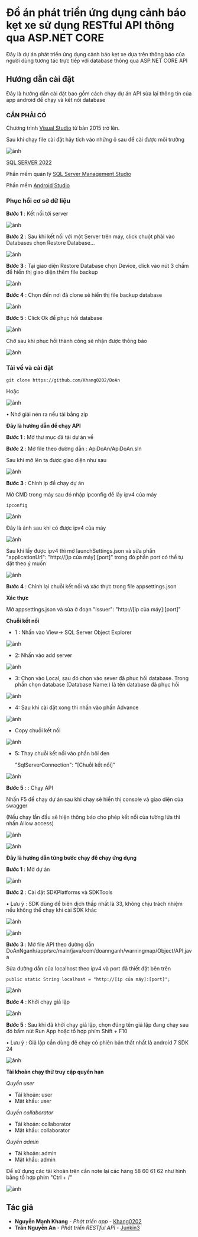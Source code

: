 # Đồ án phát triển ứng dụng cảnh báo kẹt xe sử dụng RESTful API thông qua ASP.NET CORE

Đây là dự án phát triển ứng dụng cảnh báo kẹt xe dựa trên thông báo của người dùng tương tác trực tiếp với database thông qua ASP.NET CORE API

## Hướng dẫn cài đặt

Đây là hướng dẫn cài đặt bao gồm cách chạy dự án API sửa lại thông tin của app android để chạy và kết nối database

### CẦN PHẢI CÓ

Chương trình [Visual Studio](https://visualstudio.microsoft.com/vs/) từ bản 2015 trở lên.

Sau khi chạy file cài đặt hãy tích vào những ô sau để cài được môi trường

![ảnh](https://github.com/Khang0202/DoAn/blob/main/HinhAnhDoAnNganh/cai%20Visual.png)
 
[SQL SERVER 2022](https://go.microsoft.com/fwlink/p/?linkid=2215158&clcid=0x409&culture=en-us&country=us)

Phần mềm quản lý [SQL Server Management Studio](https://learn.microsoft.com/en-us/sql/ssms/download-sql-server-management-studio-ssms?view=sql-server-ver16)

Phần mềm [Android Studio](https://developer.android.com/studio)



### Phục hồi cơ sở dữ liệu

**Bước 1** : Kết nối tới server

![ảnh](https://github.com/Khang0202/DoAn/blob/main/HinhAnhDoAnNganh/Ketnoi1.png)

**Bước 2** : Sau khi kết nối với một Server trên máy, click chuột phải vào Databases chọn Restore Database…

![ảnh](https://github.com/Khang0202/DoAn/blob/main/HinhAnhDoAnNganh/Ketnoi2.png)

**Bước 3** : Tại giao diện Restore Database chọn Device, click vào nút 3 chấm để hiển thị giao diện thêm file backup

![ảnh](https://github.com/Khang0202/DoAn/blob/main/HinhAnhDoAnNganh/Ketnoi3.png)

**Bước 4** : Chọn đến nơi đã clone sẽ hiển thị file backup database

![ảnh](https://github.com/Khang0202/DoAn/blob/main/HinhAnhDoAnNganh/Ketnoi4_1.png)

**Bước 5** : Click Ok để phục hồi database

![ảnh](https://github.com/Khang0202/DoAn/blob/main/HinhAnhDoAnNganh/Ketnoi3_1.png)

Chờ sau khi phục hồi thành công sẽ nhận được thông báo

![ảnh](https://github.com/Khang0202/DoAn/blob/main/HinhAnhDoAnNganh/Ketnoi5_1.png)

### Tải về và cài đặt

    git clone https://github.com/Khang0202/DoAn
    
Hoặc

![ảnh](https://github.com/Khang0202/DoAn/blob/main/HinhAnhDoAnNganh/taizip.png)

• Nhớ giải nén ra nếu tải bằng zip

**Đây là hướng dẫn để chạy API**

**Bước 1** : Mở thư mục đã tải dự án về

**Bước 2** : Mở file theo đường dẫn : ApiDoAn/ApiDoAn.sln

Sau khi mở lên ta được giao diện như sau

![ảnh](https://github.com/Khang0202/DoAn/blob/main/HinhAnhDoAnNganh/AnhDef.png)

**Bước 3** : Chỉnh ip để chạy dự án

Mở CMD trong máy sau đó nhập ipconfig để lấy ipv4 của máy

    ipconfig

![ảnh](https://github.com/Khang0202/DoAn/blob/main/HinhAnhDoAnNganh/cmd.png)

Đây là ảnh sau khi có được ipv4 của máy

![ảnh](https://github.com/Khang0202/DoAn/blob/main/HinhAnhDoAnNganh/cmdip.png)

Sau khi lấy được ipv4 thì mở launchSettings.json và sửa phẩn "applicationUrl": "http://[ip của máy]:[port]" trong đó phần port có thể tự đặt theo ý muốn

![ảnh](https://github.com/Khang0202/DoAn/blob/main/HinhAnhDoAnNganh/CaiDatURL.png)

**Bước 4** : Chỉnh lại chuỗi kết nối và xác thực trong file appsettings.json

**Xác thực**

Mở appsettings.json và sửa ở đoạn "Issuer": "http://[ip của máy]:[port]"

**Chuỗi kết nối**

- 1 : Nhấn vào View-> SQL Server Object Explorer

![ảnh](https://github.com/Khang0202/DoAn/blob/main/HinhAnhDoAnNganh/Chuoiketnoi1.png)

- 2: Nhấn vào add server

![ảnh](https://github.com/Khang0202/DoAn/blob/main/HinhAnhDoAnNganh/Chuoiketnoi2.png)

- 3: Chọn vào Local, sau đó chọn vào sever đã phục hồi database. Trong phần chọn database (Database Name:) là tên database đã phục hồi
           
![ảnh](https://github.com/Khang0202/DoAn/blob/main/HinhAnhDoAnNganh/Chuoiketnoi3.png)

- 4: Sau khi cài đặt xong thì nhấn vào phần Advance

![ảnh](https://github.com/Khang0202/DoAn/blob/main/HinhAnhDoAnNganh/Chuoiketnoi4.png)

- Copy chuỗi kết nối

![ảnh](https://github.com/Khang0202/DoAn/blob/main/HinhAnhDoAnNganh/Chuoiketnoi5.png)

- 5: Thay chuỗi kết nối vào phần bôi đen 

    "SqlServerConnection": "[Chuỗi kết nối]"

![ảnh](https://github.com/Khang0202/DoAn/blob/main/HinhAnhDoAnNganh/Chuoiketnoi6.png)

**Bước 5** : : Chạy API

Nhấn F5 để chạy dự án sau khi chạy sẽ hiển thị console và giao diện của swagger

(Nếu chạy lần đầu sẽ hiện thông báo cho phép kết nối của tường lửa thì nhấn Allow access)

![ảnh](https://github.com/Khang0202/DoAn/blob/main/HinhAnhDoAnNganh/console.png)

![ảnh](https://github.com/Khang0202/DoAn/blob/main/HinhAnhDoAnNganh/GiaoDienSwagger.png)

**Đây là hướng dẫn từng bước chạy để chạy ứng dụng**

**Bước 1** : Mở dự án

![ảnh](https://github.com/Khang0202/DoAn/blob/main/HinhAnhDoAnNganh/RunApplication.png)

**Bước 2** : Cài đặt SDKPlatforms và SDKTools

• Lưu ý : SDK dùng để biên dịch thấp nhất là 33, không chịu trách nhiệm nếu không thể chạy khi cài SDK khác

![ảnh](https://github.com/Khang0202/DoAn/blob/main/HinhAnhDoAnNganh/SDKPlatforms.png)

![ảnh](https://github.com/Khang0202/DoAn/blob/main/HinhAnhDoAnNganh/SDKTools.png)

**Bước 3** : Mở file API theo đường dẫn DoAnNganh/app/src/main/java/com/doannganh/warningmap/Object/API.java

Sửa đường dẫn của localhost theo ipv4 và port đã thiết đặt bên trên

    public static String localhost = "http://[ip của máy]:[port]";

![ảnh](https://github.com/Khang0202/DoAn/blob/main/HinhAnhDoAnNganh/EditAPI.png)

**Bước 4** : Khởi chạy giả lập

![ảnh](https://github.com/Khang0202/DoAn/blob/main/HinhAnhDoAnNganh/RunVirtual.png)

**Bước 5** : Sau khi đã khởi chạy giả lập, chọn đúng tên giả lập đang chạy sau đó bấm nút Run App hoặc tổ hợp phím Shift + F10

• Lưu ý : Giả lập cần dùng để chạy có phiên bản thất nhất là android 7 SDK 24

![ảnh](https://github.com/Khang0202/DoAn/blob/main/HinhAnhDoAnNganh/RunApplication1.png)

**Tài khoản chạy thử truy cập quyền hạn**

*Quyền user*
- Tài khoản:
    user
- Mật khẩu:
    user

*Quyền collaborator*
- Tài khoản:
    collaborator
- Mật khẩu:
    collaborator

*Quyền admin*
- Tài khoản:
    admin
- Mật khẩu:
    admin

Để sử dụng các tài khoản trên cần note lại các hàng 58 60 61 62 như hình bằng tổ hợp phím "Ctrl + /"

![ảnh](https://github.com/Khang0202/DoAn/blob/main/HinhAnhDoAnNganh/AccountTesting.png)

## Tác giả

  - **Nguyễn Mạnh Khang** - *Phát triển app* -
    [Khang0202](https://github.com/Khang0202)
 - **Trần Nguyễn An** - *Phát triển RESTful API* -
    [Junkin3](https://github.com/Junkin3)
